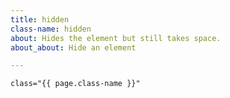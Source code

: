 ```yaml
---
title: hidden
class-name: hidden
about: Hides the element but still takes space.
about_about: Hide an element

---
```

    class="{{ page.class-name }}"
